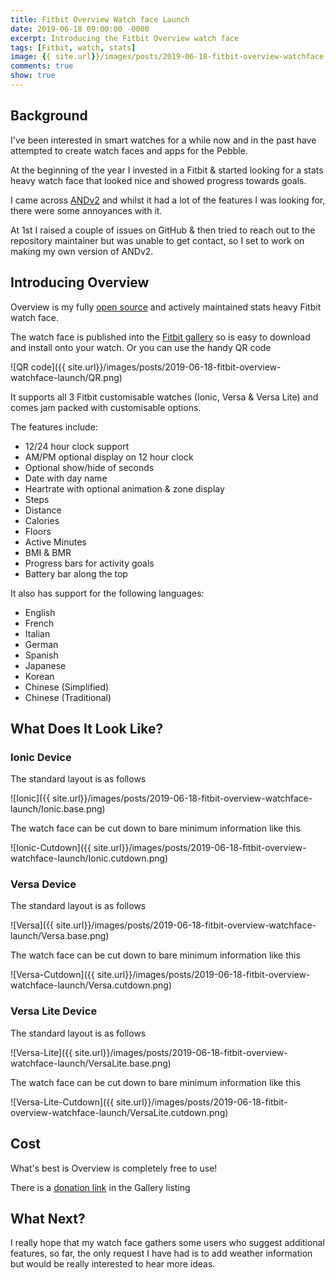 ```yaml
---
title: Fitbit Overview Watch face Launch
date: 2019-06-18 09:00:00 -0000
excerpt: Introducing the Fitbit Overview watch face
tags: [Fitbit, watch, stats]
image: {{ site.url}}/images/posts/2019-06-18-fitbit-overview-watchface-launch/Versa.base.png
comments: true
show: true
---
```

## Background

I've been interested in smart watches for a while now and in the past have attempted to create watch faces and apps for the Pebble.

At the beginning of the year I invested in a Fitbit & started looking for a stats heavy watch face that looked nice and showed progress towards goals.

I came across [ANDv2](https://github.com/ahsandar/ANDv2) and whilst it had a lot of the features I was looking for, there were some annoyances with it.

At 1st I raised a couple of issues on GitHub & then tried to reach out to the repository maintainer but was unable to get contact, so I set to work on making my own version of ANDv2.

## Introducing Overview

Overview is my fully [open source](https://github.com/BlythMeister/Fitbit-Overview-Face) and actively maintained stats heavy Fitbit watch face.

The watch face is published into the [Fitbit gallery](https://gallery.fitbit.com/details/7c4f7506-8ed8-4eb9-84e3-28b85671f26b) so is easy to download and install onto  your watch.
Or you can use the handy QR code

![QR code]({{ site.url}}/images/posts/2019-06-18-fitbit-overview-watchface-launch/QR.png)

It supports all 3 Fitbit customisable watches (Ionic, Versa & Versa Lite) and comes jam packed with customisable options.

The features include:

* 12/24 hour clock support
* AM/PM optional display on 12 hour clock
* Optional show/hide of seconds
* Date with day name
* Heartrate with optional animation & zone display
* Steps
* Distance
* Calories
* Floors
* Active Minutes
* BMI & BMR
* Progress bars for activity goals
* Battery bar along the top

It also has support for the following languages:

* English
* French
* Italian
* German
* Spanish
* Japanese
* Korean
* Chinese (Simplified)
* Chinese (Traditional)

## What Does It Look Like?

### Ionic Device

The standard layout is as follows

![Ionic]({{ site.url}}/images/posts/2019-06-18-fitbit-overview-watchface-launch/Ionic.base.png)

The watch face can be cut down to bare minimum information like this

![Ionic-Cutdown]({{ site.url}}/images/posts/2019-06-18-fitbit-overview-watchface-launch/Ionic.cutdown.png)

### Versa Device

The standard layout is as follows

![Versa]({{ site.url}}/images/posts/2019-06-18-fitbit-overview-watchface-launch/Versa.base.png)

The watch face can be cut down to bare minimum information like this

![Versa-Cutdown]({{ site.url}}/images/posts/2019-06-18-fitbit-overview-watchface-launch/Versa.cutdown.png)

### Versa Lite Device

The standard layout is as follows

![Versa-Lite]({{ site.url}}/images/posts/2019-06-18-fitbit-overview-watchface-launch/VersaLite.base.png)

The watch face can be cut down to bare minimum information like this

![Versa-Lite-Cutdown]({{ site.url}}/images/posts/2019-06-18-fitbit-overview-watchface-launch/VersaLite.cutdown.png)

## Cost

What's best is Overview is completely free to use!

There is a [donation link](https://www.paypal.me/BlythMeister) in the Gallery listing

## What Next?

I really hope that my watch face gathers some users who suggest additional features, so far, the only request I have had is to add weather information but would be really interested to hear more ideas.

